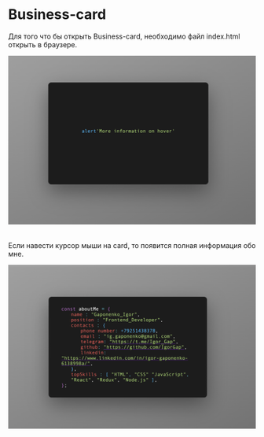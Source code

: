 # Business-card
Для того что бы открыть Business-card, необходимо файл index.html открыть в браузере.
</p>
<img width="1440" alt="mainPage" src="./readme-assest/1e.PNG">
<p>
<br>
Eсли навести курсор мыши на card, то появится полная информация обо мне.
</p>
<img width="1440" alt="mainPage" src="./readme-assest/2e.PNG">
<p>
